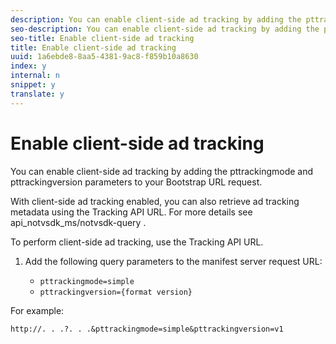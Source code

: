 ```yaml
---
description: You can enable client-side ad tracking by adding the pttrackingmode and pttrackingversion parameters to your Bootstrap URL request.
seo-description: You can enable client-side ad tracking by adding the pttrackingmode and pttrackingversion parameters to your Bootstrap URL request.
seo-title: Enable client-side ad tracking
title: Enable client-side ad tracking
uuid: 1a6ebde8-8aa5-4381-9ac8-f859b10a8630
index: y
internal: n
snippet: y
translate: y
---
```


# Enable client-side ad tracking

You can enable client-side ad tracking by adding the pttrackingmode and pttrackingversion parameters to your Bootstrap URL request.

With client-side ad tracking enabled, you can also retrieve ad tracking metadata using the Tracking API URL. For more details see  api_notvsdk_ms/notvsdk-query . 

To perform client-side ad tracking, use the Tracking API URL. 

1. Add the following query parameters to the manifest server request URL:

    
    * `pttrackingmode=simple`    
    * `pttrackingversion={format version}`    
    
    
    
For example:
```
http://. . .?. . .&pttrackingmode=simple&pttrackingversion=v1
```

